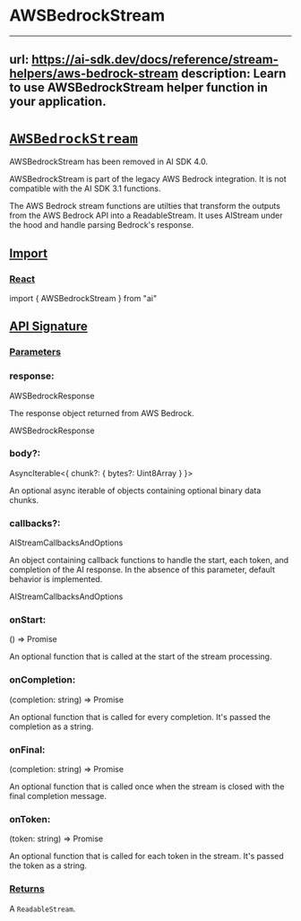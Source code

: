 # AWSBedrockStream


---
url: https://ai-sdk.dev/docs/reference/stream-helpers/aws-bedrock-stream
description: Learn to use AWSBedrockStream helper function in your application.
---


# [`AWSBedrockStream`](#awsbedrockstream)


AWSBedrockStream has been removed in AI SDK 4.0.

AWSBedrockStream is part of the legacy AWS Bedrock integration. It is not compatible with the AI SDK 3.1 functions.

The AWS Bedrock stream functions are utilties that transform the outputs from the AWS Bedrock API into a ReadableStream. It uses AIStream under the hood and handle parsing Bedrock's response.


## [Import](#import)



### [React](#react)


import { AWSBedrockStream } from "ai"


## [API Signature](#api-signature)



### [Parameters](#parameters)



### response:


AWSBedrockResponse

The response object returned from AWS Bedrock.

AWSBedrockResponse


### body?:


AsyncIterable<{ chunk?: { bytes?: Uint8Array } }>

An optional async iterable of objects containing optional binary data chunks.


### callbacks?:


AIStreamCallbacksAndOptions

An object containing callback functions to handle the start, each token, and completion of the AI response. In the absence of this parameter, default behavior is implemented.

AIStreamCallbacksAndOptions


### onStart:


() => Promise<void>

An optional function that is called at the start of the stream processing.


### onCompletion:


(completion: string) => Promise<void>

An optional function that is called for every completion. It's passed the completion as a string.


### onFinal:


(completion: string) => Promise<void>

An optional function that is called once when the stream is closed with the final completion message.


### onToken:


(token: string) => Promise<void>

An optional function that is called for each token in the stream. It's passed the token as a string.


### [Returns](#returns)


A `ReadableStream`.
